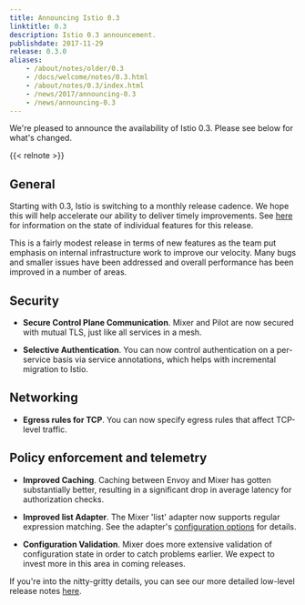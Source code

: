 ```yaml
---
title: Announcing Istio 0.3
linktitle: 0.3
description: Istio 0.3 announcement.
publishdate: 2017-11-29
release: 0.3.0
aliases:
    - /about/notes/older/0.3
    - /docs/welcome/notes/0.3.html
    - /about/notes/0.3/index.html
    - /news/2017/announcing-0.3
    - /news/announcing-0.3
---
```


We're pleased to announce the availability of Istio 0.3. Please see below for what's changed.

{{< relnote >}}

## General

Starting with 0.3, Istio is switching to a monthly release cadence. We hope this will help accelerate our ability
to deliver timely improvements. See [here](/docs/releases/feature-stages/) for information on the state of individual features
for this release.

This is a fairly modest release in terms of new features as the team put emphasis on internal
infrastructure work to improve our velocity. Many bugs and smaller issues have been addressed and
overall performance has been improved in a number of areas.

## Security

- **Secure Control Plane Communication**. Mixer and Pilot are now secured with mutual TLS, just like all services in a mesh.

- **Selective Authentication**. You can now control authentication on a per-service basis via service annotations,
which helps with incremental migration to Istio.

## Networking

- **Egress rules for TCP**. You can now specify egress rules that affect TCP-level traffic.

## Policy enforcement and telemetry

- **Improved Caching**. Caching between Envoy and Mixer has gotten substantially better, resulting in a
significant drop in average latency for authorization checks.

- **Improved list Adapter**. The Mixer 'list' adapter now supports regular expression matching. See the adapter's
[configuration options](https://istio.io/v0.3/docs/reference/config/policy-and-telemetry/adapters/list/) for details.

- **Configuration Validation**. Mixer does more extensive validation of configuration state in order to catch problems earlier.
We expect to invest more in this area in coming releases.

If you're into the nitty-gritty details, you can see our more detailed low-level
release notes [here](https://github.com/istio/istio/wiki/v0.3.0).
